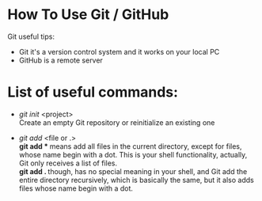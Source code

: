 # How To Use Git / GitHub
Git useful tips:
- Git it's a version control system and it works on your local PC
- GitHub is a remote server

<b><h1>List of useful commands:</h1></b>

- <i>git init</i> \<project\> <br>
Create an empty Git repository or reinitialize an existing one

- <i>git add</i> <file or .> <br>
<b> git add * </b> means add all files in the current directory, except for files, whose name begin with a dot. This is your shell functionality, actually, Git only receives a list of files. <br>
<b> git add . </b> though, has no special meaning in your shell, and Git add the entire directory recursively, which is basically the same, but it also adds files whose name begin with a dot.



